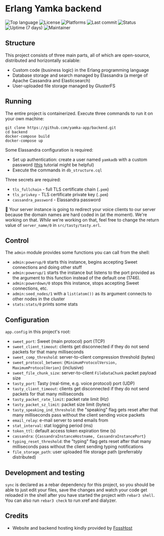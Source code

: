# Erlang Yamka backend

![Top language](https://img.shields.io/github/languages/top/yamka-app/backend)
![License](https://img.shields.io/github/license/yamka-app/backend)
![Platforms](https://img.shields.io/badge/platform-linux%20%7C%20windows%20%7C%20macos%20%7C%20freebsd-blueviolet)
![Last commit](https://img.shields.io/github/last-commit/yamka-app/backend)
![Status](https://img.shields.io/uptimerobot/status/m788461709-79464d516b1ef3af81a20454)
![Uptime (7 days)](https://img.shields.io/uptimerobot/ratio/7/m788461709-79464d516b1ef3af81a20454)
![Maintainer](https://img.shields.io/badge/maintainer-portasynthinca3-ff69b4)

## Structure
This project consists of three main parts, all of which are open-source, distributed and horizontally scalable:
  - Custom code (business logic) in the Erlang programming language
  - Database storage and search managed by Elassandra (a merge of Apache Cassandra and Elasticsearch)
  - User-uploaded file storage managed by GlusterFS

## Running
The entire project is containerized. Execute three commands to run it on your own machine:
```
git clone https://github.com/yamka-app/backend.git
cd backend
docker-compose build
docker-compose up
```

Some Elassandra configuration is required:
  - Set up authentication: create a user named `yamkadb` with a custom password ([this](https://docs.datastax.com/en/cassandra-oss/3.0/cassandra/configuration/secureConfigNativeAuth.html) tutorial might be helpful)
  - Execute the commands in `db_structure.cql`

Three secrets are required:
  - `tls_fullchain` - full TLS certificate chain (`.pem`)
  - `tls_privkey` - TLS certificate private key (`.pem`)
  - `cassandra_password` - Elassandra password

:construction: Your server instance is going to redirect your voice clients to our server because the domain names are hard coded in (at the moment). We're working on that. _While_ we're working on that, feel free to change the return value of `server_name/0` in `src/tasty/tasty.erl`.

## Control
The `admin` module provides some functions you can call from the shell:
  - `admin:powerup/0` starts this instance, begins accepting Sweet connections and doing other stuff
  - `admin:powerup/1` starts the instance but listens to the port provided as the argument to this function instead of the default one (1746).
  - `admin:powerdown/0` stops this instance, stops accepting Sweet connections, etc.
  - `admin:seed_nodes/1` with a `list(atom())` as its argument connects to other nodes in the cluster
  - `stats:stats/0` prints some stats

## Configuration
`app.config` in this project's root:
  - `sweet_port`: Sweet (main protocol) port (TCP)
  - `sweet_client_timeout`: clients get disconnected if they do not send packets for that many milliseconds
  - `sweet_comp_threshold`: server-to-client compression threshold (bytes)
  - `sweet_protocol_between`: `{MinimumProtocolVersion, MaximumProtocolVerion}` (inclusive)
  - `sweet_file_chunk_size`: server-to-client `FileDataChunk` packet payload size
  - `tasty_port`: Tasty (real-time, e.g. voice protocol) port (UDP)
  - `tasty_client_timeout`: clients get disconnected if they do not send packets for that many milliseconds
  - `tasty_packet_rate_limit`: packet rate limit (Hz)
  - `tasty_packet_sz_limit`: packet size limit (bytes)
  - `tasty_speaking_ind_threshold`: the "speaking" flag gets reset after that many milliseconds pass without the client sending voice
  packets
  - `email_relay`: e-mail server to send emails from
  - `stat_interval`: stat logging period (ms)
  - `token_ttl`: default access token expiration time (s)
  - `cassandra`: `{CassandraInstanceHostname, CassandraInstancePort}`
  - `typing_reset_threshold`: the "typing" flag gets reset after that many milliseconds pass without the client sending typing notifications
  - `file_storage_path`: user uploaded file storage path (preferrably distributed)

## Development and testing
`sync` is declared as a rebar dependency for this project, so you should be able to just edit your files, save the changes and watch your code get reloaded in the shell after you have started the project with `rebar3 shell`. You can also run `rebar3 check` to run xref and dialyzer.

## Credits
  - Website and backend hosting kindly provided by [FossHost](https://fosshost.org)